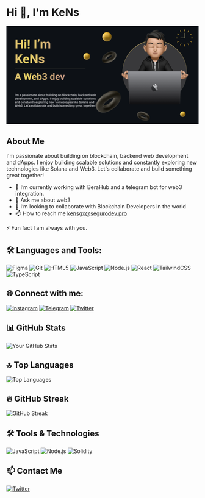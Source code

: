 
# Hi 👋, I'm KeNs 
![Profile Banner](/header.png) <!-- Add a banner if you want -->

## About Me
I'm passionate about building on blockchain, backend web development and dApps. 
I enjoy building scalable solutions and constantly exploring new technologies like Solana and Web3. Let's collaborate and build something great together!

- 🔭 I’m currently working with BeraHub and a telegram bot for web3 integration.
- 💬 Ask me about web3
- 👯 I’m looking to collaborate with Blockchain Developers in the world
- 📫 How to reach me kensgx@segurodev.pro

⚡ Fun fact I am always with you.

## 🛠️ Languages and Tools:

![Figma](https://img.shields.io/badge/-Figma-F24E1E?style=flat&logo=figma&logoColor=white)
![Git](https://img.shields.io/badge/-Git-F05032?style=flat&logo=git&logoColor=white)
![HTML5](https://img.shields.io/badge/-HTML5-E34F26?style=flat&logo=html5&logoColor=white)
![JavaScript](https://img.shields.io/badge/-JavaScript-F7DF1E?style=flat&logo=javascript&logoColor=black)
![Node.js](https://img.shields.io/badge/-Node.js-339933?style=flat&logo=node.js&logoColor=white)
![React](https://img.shields.io/badge/-React-61DAFB?style=flat&logo=react&logoColor=white)
![TailwindCSS](https://img.shields.io/badge/-TailwindCSS-38B2AC?style=flat&logo=tailwind-css&logoColor=white)
![TypeScript](https://img.shields.io/badge/-TypeScript-3178C6?style=flat&logo=typescript&logoColor=white)

## 🌐 Connect with me:

[![Instagram](https://img.shields.io/badge/-kensgx__-E4405F?style=flat&logo=instagram&logoColor=white)](https://www.instagram.com/kensgx__)
[![Telegram](https://img.shields.io/badge/-kensgx-2CA5E0?style=flat&logo=telegram&logoColor=white)](https://t.me/kensgx)
[![Twitter](https://img.shields.io/badge/-kens_dev-1DA1F2?style=flat&logo=twitter&logoColor=white)](https://twitter.com/kens_dev)



## 📊 GitHub Stats
![Your GitHub Stats](https://github-readme-stats.vercel.app/api?username=kensdv&show_icons=true)

## 🔝 Top Languages
![Top Languages](https://github-readme-stats.vercel.app/api/top-langs/?username=kensdv&layout=compact)

## 🔥 GitHub Streak
![GitHub Streak](https://github-readme-streak-stats.herokuapp.com/?user=kensdv)

## 🛠️ Tools & Technologies
![JavaScript](https://img.shields.io/badge/-JavaScript-000?&logo=JavaScript)
![Node.js](https://img.shields.io/badge/-Node.js-000?&logo=node.js)
![Solidity](https://img.shields.io/badge/-Solidity-000?&logo=solidity)

## 📫 Contact Me
[![Twitter](https://img.shields.io/twitter/follow/kens_dev?style=social)](https://twitter.com/kens_dev)

